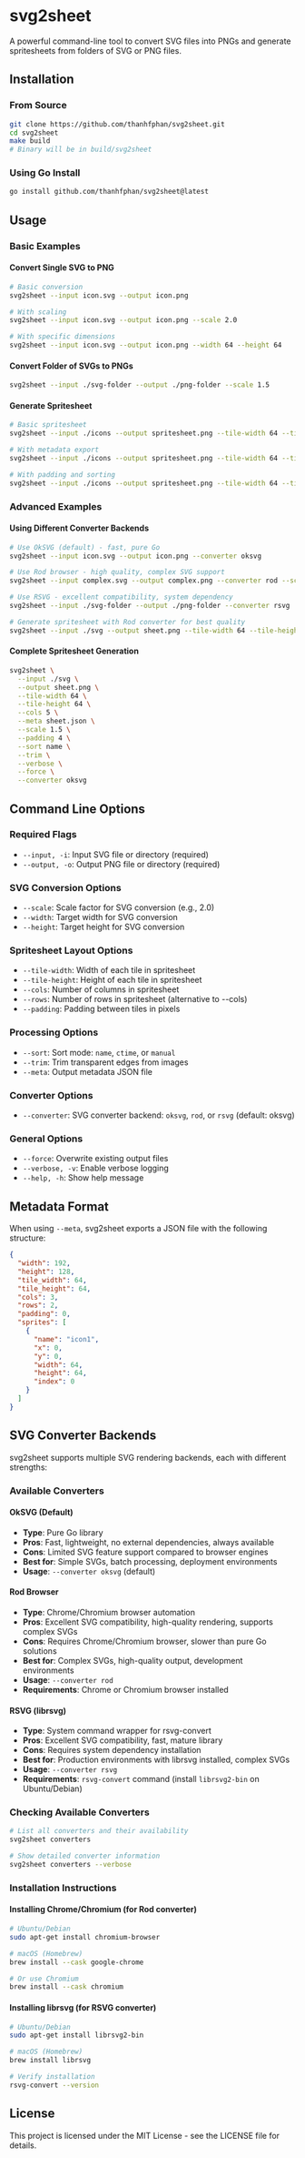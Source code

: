 # svg2sheet

A powerful command-line tool to convert SVG files into PNGs and generate spritesheets from folders of SVG or PNG files.

## Installation

### From Source
```bash
git clone https://github.com/thanhfphan/svg2sheet.git
cd svg2sheet
make build
# Binary will be in build/svg2sheet
```

### Using Go Install
```bash
go install github.com/thanhfphan/svg2sheet@latest
```

## Usage

### Basic Examples

#### Convert Single SVG to PNG
```bash
# Basic conversion
svg2sheet --input icon.svg --output icon.png

# With scaling
svg2sheet --input icon.svg --output icon.png --scale 2.0

# With specific dimensions
svg2sheet --input icon.svg --output icon.png --width 64 --height 64
```

#### Convert Folder of SVGs to PNGs
```bash
svg2sheet --input ./svg-folder --output ./png-folder --scale 1.5
```

#### Generate Spritesheet
```bash
# Basic spritesheet
svg2sheet --input ./icons --output spritesheet.png --tile-width 64 --tile-height 64 --cols 8

# With metadata export
svg2sheet --input ./icons --output spritesheet.png --tile-width 64 --tile-height 64 --cols 8 --meta spritesheet.json

# With padding and sorting
svg2sheet --input ./icons --output spritesheet.png --tile-width 64 --tile-height 64 --cols 8 --padding 2 --sort name
```

### Advanced Examples

#### Using Different Converter Backends
```bash
# Use OkSVG (default) - fast, pure Go
svg2sheet --input icon.svg --output icon.png --converter oksvg

# Use Rod browser - high quality, complex SVG support
svg2sheet --input complex.svg --output complex.png --converter rod --scale 2.0

# Use RSVG - excellent compatibility, system dependency
svg2sheet --input ./svg-folder --output ./png-folder --converter rsvg

# Generate spritesheet with Rod converter for best quality
svg2sheet --input ./svg --output sheet.png --tile-width 64 --tile-height 64 --cols 5 --converter rod --meta sheet.json
```

#### Complete Spritesheet Generation
```bash
svg2sheet \
  --input ./svg \
  --output sheet.png \
  --tile-width 64 \
  --tile-height 64 \
  --cols 5 \
  --meta sheet.json \
  --scale 1.5 \
  --padding 4 \
  --sort name \
  --trim \
  --verbose \
  --force \
  --converter oksvg
```

## Command Line Options

### Required Flags
- `--input, -i`: Input SVG file or directory (required)
- `--output, -o`: Output PNG file or directory (required)

### SVG Conversion Options
- `--scale`: Scale factor for SVG conversion (e.g., 2.0)
- `--width`: Target width for SVG conversion
- `--height`: Target height for SVG conversion

### Spritesheet Layout Options
- `--tile-width`: Width of each tile in spritesheet
- `--tile-height`: Height of each tile in spritesheet
- `--cols`: Number of columns in spritesheet
- `--rows`: Number of rows in spritesheet (alternative to --cols)
- `--padding`: Padding between tiles in pixels

### Processing Options
- `--sort`: Sort mode: `name`, `ctime`, or `manual`
- `--trim`: Trim transparent edges from images
- `--meta`: Output metadata JSON file

### Converter Options
- `--converter`: SVG converter backend: `oksvg`, `rod`, or `rsvg` (default: oksvg)

### General Options
- `--force`: Overwrite existing output files
- `--verbose, -v`: Enable verbose logging
- `--help, -h`: Show help message

## Metadata Format

When using `--meta`, svg2sheet exports a JSON file with the following structure:

```json
{
  "width": 192,
  "height": 128,
  "tile_width": 64,
  "tile_height": 64,
  "cols": 3,
  "rows": 2,
  "padding": 0,
  "sprites": [
    {
      "name": "icon1",
      "x": 0,
      "y": 0,
      "width": 64,
      "height": 64,
      "index": 0
    }
  ]
}
```

## SVG Converter Backends

svg2sheet supports multiple SVG rendering backends, each with different strengths:

### Available Converters

#### OkSVG (Default)
- **Type**: Pure Go library
- **Pros**: Fast, lightweight, no external dependencies, always available
- **Cons**: Limited SVG feature support compared to browser engines
- **Best for**: Simple SVGs, batch processing, deployment environments
- **Usage**: `--converter oksvg` (default)

#### Rod Browser
- **Type**: Chrome/Chromium browser automation
- **Pros**: Excellent SVG compatibility, high-quality rendering, supports complex SVGs
- **Cons**: Requires Chrome/Chromium browser, slower than pure Go solutions
- **Best for**: Complex SVGs, high-quality output, development environments
- **Usage**: `--converter rod`
- **Requirements**: Chrome or Chromium browser installed

#### RSVG (librsvg)
- **Type**: System command wrapper for rsvg-convert
- **Pros**: Excellent SVG compatibility, fast, mature library
- **Cons**: Requires system dependency installation
- **Best for**: Production environments with librsvg installed, complex SVGs
- **Usage**: `--converter rsvg`
- **Requirements**: `rsvg-convert` command (install `librsvg2-bin` on Ubuntu/Debian)

### Checking Available Converters

```bash
# List all converters and their availability
svg2sheet converters

# Show detailed converter information
svg2sheet converters --verbose
```

### Installation Instructions

#### Installing Chrome/Chromium (for Rod converter)
```bash
# Ubuntu/Debian
sudo apt-get install chromium-browser

# macOS (Homebrew)
brew install --cask google-chrome

# Or use Chromium
brew install --cask chromium
```

#### Installing librsvg (for RSVG converter)
```bash
# Ubuntu/Debian
sudo apt-get install librsvg2-bin

# macOS (Homebrew)
brew install librsvg

# Verify installation
rsvg-convert --version
```

## License

This project is licensed under the MIT License - see the LICENSE file for details.